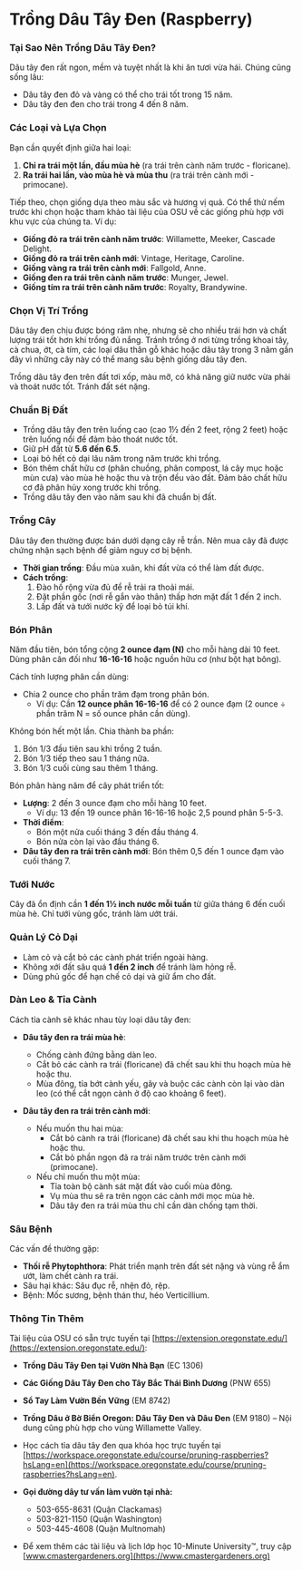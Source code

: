 # Trồng Dâu Tây Đen (Raspberry)

### Tại Sao Nên Trồng Dâu Tây Đen?
Dâu tây đen rất ngon, mềm và tuyệt nhất là khi ăn tươi vừa hái. Chúng cũng sống lâu:
- Dâu tây đen đỏ và vàng có thể cho trái tốt trong 15 năm.
- Dâu tây đen đen cho trái trong 4 đến 8 năm.

### Các Loại và Lựa Chọn
Bạn cần quyết định giữa hai loại:
1. **Chỉ ra trái một lần, đầu mùa hè** (ra trái trên cành năm trước - floricane).
2. **Ra trái hai lần, vào mùa hè và mùa thu** (ra trái trên cành mới - primocane).

Tiếp theo, chọn giống dựa theo màu sắc và hương vị quả. Có thể thử nếm trước khi chọn hoặc tham khảo tài liệu của OSU về các giống phù hợp với khu vực của chúng ta. Ví dụ:
- **Giống đỏ ra trái trên cành năm trước**: Willamette, Meeker, Cascade Delight.
- **Giống đỏ ra trái trên cành mới**: Vintage, Heritage, Caroline.
- **Giống vàng ra trái trên cành mới**: Fallgold, Anne.
- **Giống đen ra trái trên cành năm trước**: Munger, Jewel.
- **Giống tím ra trái trên cành năm trước**: Royalty, Brandywine.

### Chọn Vị Trí Trồng
Dâu tây đen chịu được bóng râm nhẹ, nhưng sẽ cho nhiều trái hơn và chất lượng trái tốt hơn khi trồng đủ nắng. Tránh trồng ở nơi từng trồng khoai tây, cà chua, ớt, cà tím, các loại dâu thân gỗ khác hoặc dâu tây trong 3 năm gần đây vì những cây này có thể mang sâu bệnh giống dâu tây đen.

Trồng dâu tây đen trên đất tơi xốp, màu mỡ, có khả năng giữ nước vừa phải và thoát nước tốt. Tránh đất sét nặng.

### Chuẩn Bị Đất
- Trồng dâu tây đen trên luống cao (cao 1½ đến 2 feet, rộng 2 feet) hoặc trên luống nổi để đảm bảo thoát nước tốt.
- Giữ pH đất từ **5.6 đến 6.5**.
- Loại bỏ hết cỏ dại lâu năm trong năm trước khi trồng.
- Bón thêm chất hữu cơ (phân chuồng, phân compost, lá cây mục hoặc mùn cưa) vào mùa hè hoặc thu và trộn đều vào đất. Đảm bảo chất hữu cơ đã phân hủy xong trước khi trồng.
- Trồng dâu tây đen vào năm sau khi đã chuẩn bị đất.

### Trồng Cây
Dâu tây đen thường được bán dưới dạng cây rễ trần. Nên mua cây đã được chứng nhận sạch bệnh để giảm nguy cơ bị bệnh.

- **Thời gian trồng**: Đầu mùa xuân, khi đất vừa có thể làm đất được.
- **Cách trồng**:
  1. Đào hố rộng vừa đủ để rễ trải ra thoải mái.
  2. Đặt phần gốc (nơi rễ gắn vào thân) thấp hơn mặt đất 1 đến 2 inch.
  3. Lấp đất và tưới nước kỹ để loại bỏ túi khí.

### Bón Phân

Năm đầu tiên, bón tổng cộng **2 ounce đạm (N)** cho mỗi hàng dài 10 feet. Dùng phân cân đối như **16-16-16** hoặc nguồn hữu cơ (như bột hạt bông).

Cách tính lượng phân cần dùng:
- Chia 2 ounce cho phần trăm đạm trong phân bón.
  - Ví dụ: Cần **12 ounce phân 16-16-16** để có 2 ounce đạm (2 ounce ÷ phần trăm N = số ounce phân cần dùng).

Không bón hết một lần. Chia thành ba phần:
1. Bón 1/3 đầu tiên sau khi trồng 2 tuần.
2. Bón 1/3 tiếp theo sau 1 tháng nữa.
3. Bón 1/3 cuối cùng sau thêm 1 tháng.

Bón phân hàng năm để cây phát triển tốt:
- **Lượng**: 2 đến 3 ounce đạm cho mỗi hàng 10 feet.
  - Ví dụ: 13 đến 19 ounce phân 16-16-16 hoặc 2,5 pound phân 5-5-3.
- **Thời điểm**:
  - Bón một nửa cuối tháng 3 đến đầu tháng 4.
  - Bón nửa còn lại vào đầu tháng 6.
- **Dâu tây đen ra trái trên cành mới**: Bón thêm 0,5 đến 1 ounce đạm vào cuối tháng 7.

### Tưới Nước
Cây đã ổn định cần **1 đến 1½ inch nước mỗi tuần** từ giữa tháng 6 đến cuối mùa hè. Chỉ tưới vùng gốc, tránh làm ướt trái.

### Quản Lý Cỏ Dại
- Làm cỏ và cắt bỏ các cành phát triển ngoài hàng.
- Không xới đất sâu quá **1 đến 2 inch** để tránh làm hỏng rễ.
- Dùng phủ gốc để hạn chế cỏ dại và giữ ẩm cho đất.

### Dàn Leo & Tỉa Cành
Cách tỉa cành sẽ khác nhau tùy loại dâu tây đen:

- **Dâu tây đen ra trái mùa hè**:
  - Chống cành đứng bằng dàn leo.
  - Cắt bỏ các cành ra trái (floricane) đã chết sau khi thu hoạch mùa hè hoặc thu.
  - Mùa đông, tỉa bớt cành yếu, gãy và buộc các cành còn lại vào dàn leo (có thể cắt ngọn cành ở độ cao khoảng 6 feet).

- **Dâu tây đen ra trái trên cành mới**:
  - Nếu muốn thu hai mùa:
    - Cắt bỏ cành ra trái (floricane) đã chết sau khi thu hoạch mùa hè hoặc thu.
    - Cắt bỏ phần ngọn đã ra trái năm trước trên cành mới (primocane).
  - Nếu chỉ muốn thu một mùa:
    - Tỉa toàn bộ cành sát mặt đất vào cuối mùa đông.
    - Vụ mùa thu sẽ ra trên ngọn các cành mới mọc mùa hè.
    - Dâu tây đen ra trái mùa thu chỉ cần dàn chống tạm thời.

### Sâu Bệnh
Các vấn đề thường gặp:
- **Thối rễ Phytophthora**: Phát triển mạnh trên đất sét nặng và vùng rễ ẩm ướt, làm chết cành ra trái.
- Sâu hại khác: Sâu đục rễ, nhện đỏ, rệp.
- Bệnh: Mốc sương, bệnh thán thư, héo Verticillium.

### Thông Tin Thêm
Tài liệu của OSU có sẵn trực tuyến tại [https://extension.oregonstate.edu/](https://extension.oregonstate.edu/):
- **Trồng Dâu Tây Đen tại Vườn Nhà Bạn** (EC 1306)
- **Các Giống Dâu Tây Đen cho Tây Bắc Thái Bình Dương** (PNW 655)
- **Sổ Tay Làm Vườn Bền Vững** (EM 8742)
- **Trồng Dâu ở Bờ Biển Oregon: Dâu Tây Đen và Dâu Đen** (EM 9180) – Nội dung cũng phù hợp cho vùng Willamette Valley.
- Học cách tỉa dâu tây đen qua khóa học trực tuyến tại [https://workspace.oregonstate.edu/course/pruning-raspberries?hsLang=en](https://workspace.oregonstate.edu/course/pruning-raspberries?hsLang=en).

- **Gọi đường dây tư vấn làm vườn tại nhà:**
  - 503-655-8631 (Quận Clackamas)
  - 503-821-1150 (Quận Washington)
  - 503-445-4608 (Quận Multnomah)
- Để xem thêm các tài liệu và lịch lớp học 10-Minute University™, truy cập [www.cmastergardeners.org](https://www.cmastergardeners.org)

